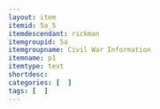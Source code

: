 ```yaml
---
layout: item
itemid: 5a_5
itemdescendant: rickman
itemgroupid: 5a
itemgroupname: Civil War Information
itemname: p1
itemtype: text
shortdesc: 
categories: [  ]
tags: [  ]
---
```







